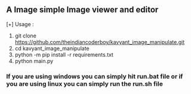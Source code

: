## A Image simple Image viewer and editor 

[+] Usage :
1. git clone https://github.com/theindiancoderboy/kavyant_image_manipulate.git
2. cd  kavyant_image_manipulate
3. python -m pip install -r requirements.txt
4. python main.py


### If you are using windows you can simply hit run.bat file  or if you are using linux you can simply run the run.sh file